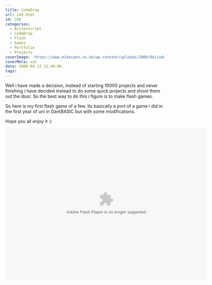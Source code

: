 ```yaml
---
title: CodeDrop
url: 240.html
id: 240
categories:
  - Actionscript
  - CodeDrop
  - Flash
  - Games
  - Portfolio
  - Projects
coverImage: 'https://www.mikecann.co.uk/wp-content/uploads/2008/04/codedrop.png'
coverMeta: out
date: 2008-04-12 11:49:06
tags:
---
```


Well i have made a decision, instead of starting 10000 projects and never finishing i have decided instead to do some quick projects and shoot them out the door. So the best way to do this i figure is to make flash games.

So here is my first flash game of a few. Its basically a port of a game i did in the first year of uni in DarkBASIC but with some modifications.
<!-- more -->

Hope you all enjoy it :)

<div><object width="640" height="480" data="https://www.mikecann.co.uk/projects/codedrop/CodeDrop.swf" type="application/x-shockwave-flash"><param name="src" value="https://www.mikecann.co.uk/projects/codedrop/CodeDrop.swf" /></object></div>